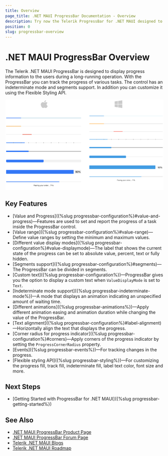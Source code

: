 ```yaml
---
title: Overview
page_title: .NET MAUI ProgressBar Documentation - Overview
description: Try now the Telerik ProgressBar for .NET MAUI designed to track the progress of various tasks.
position: 0
slug: progressbar-overview
---
```


# .NET MAUI ProgressBar Overview

The Telerik .NET MAUI ProgressBar is designed to display progress information to the users during a long-running operation. With the ProgressBar you can track the progress of various tasks. The control has an indeterminate mode and segments support. In addition you can customize it using the Flexible Styling API.  

![.NET MAUI ProgressBar Overview](images/progressbar-overview.png)

## Key Features

* [Value and Progress]({%slug progressbar-configuration%}#value-and-progress)&mdash;Features are used to set and report the progress of a task inside the ProgressBar control.
* [Value range]({%slug progressbar-configuration%}#value-range)&mdash;Define value ranges by setting the minimum and maximum values.
* [Different value display modes]({%slug progressbar-configuration%}#value-displaymode)&mdash;The label that shows the current state of the progress can be set to absolute value, percent, text or fully hidden.
* [Segments support]({%slug progressbar-configuration%}#segments)&mdash;The ProgressBar can be divided in segments.
* [Custom text]({%slug progressbar-configuration%})&mdash;ProgressBar gives you the option to display a custom text when `ValueDisplayMode` is set to `Text`.
* [Indeterminate mode support]({%slug progressbar-indeterminate-mode%})&mdash;A mode that displays an animation indicating an unspecified amount of waiting time.
* [Different animations]({%slug progressbar-animations%})&mdash;Apply different animation easing and animation duration while changing the value of the ProgressBar.
* [Text alignment]({%slug progressbar-configuration%}#label-alignment)&mdash;Horizontally align the text that displays the progress. 
* [Corner radius for progress indicator]({%slug progressbar-configuration%}#corners)&mdash;Apply corners of the progress indicator by setting the `ProgressCornerRadius` property.
* [Events]({%slug progressbar-events%})&mdash;For tracking changes in the progress.  
* [Flexible styling API]({%slug progressbar-styling%})&mdash;For customizing the progress fill, track fill, indeterminate fill, label text color, font size and more.

## Next Steps

- [Getting Started with ProgressBar for .NET MAUI]({%slug progressbar-getting-started%})

## See Also

- [.NET MAUI ProgressBar Product Page](https://www.telerik.com/maui-ui/progressbar)
- [.NET MAUI ProgressBar Forum Page](https://www.telerik.com/forums/maui?tagId=1978)
- [Telerik .NET MAUI Blogs](https://www.telerik.com/blogs/mobile-net-maui)
- [Telerik .NET MAUI Roadmap](https://www.telerik.com/support/whats-new/maui-ui/roadmap)
